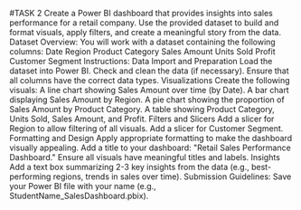 #TASK 2
Create a Power BI dashboard that provides insights into sales performance for a retail company. Use the provided dataset to build and format visuals, apply filters, and create a meaningful story from the data.
Dataset Overview:
You will work with a dataset containing the following columns:
Date
Region
Product Category
Sales Amount
Units Sold
Profit
Customer Segment
Instructions:
Data Import and Preparation
Load the dataset into Power BI.
Check and clean the data (if necessary).
Ensure that all columns have the correct data types.
Visualizations
Create the following visuals:
A line chart showing Sales Amount over time (by Date).
A bar chart displaying Sales Amount by Region.
A pie chart showing the proportion of Sales Amount by Product Category.
A table showing Product Category, Units Sold, Sales Amount, and Profit.
Filters and Slicers
Add a slicer for Region to allow filtering of all visuals.
Add a slicer for Customer Segment.
Formatting and Design
Apply appropriate formatting to make the dashboard visually appealing.
Add a title to your dashboard: "Retail Sales Performance Dashboard."
Ensure all visuals have meaningful titles and labels.
Insights
Add a text box summarizing 2-3 key insights from the data (e.g., best-performing regions, trends in sales over time).
Submission Guidelines:
Save your Power BI file with your name (e.g., StudentName_SalesDashboard.pbix).
 
